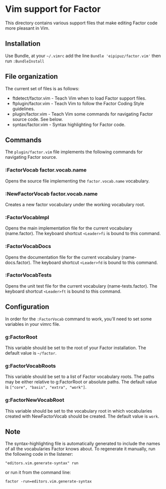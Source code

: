 Vim support for Factor
======================

This directory contains various support files that make editing Factor code
more pleasant in Vim.

## Installation

Use Bundle, at your `~/.vimrc` add the line `Bundle 'eipipuz/factor.vim'` then
run `:BundleInstall`

## File organization

The current set of files is as follows:

* ftdetect/factor.vim - Teach Vim when to load Factor support files.
* ftplugin/factor.vim - Teach Vim to follow the Factor Coding Style guidelines.
* plugin/factor.vim - Teach Vim some commands for navigating Factor source code. See below.
* syntax/factor.vim - Syntax highlighting for Factor code.

## Commands

The `plugin/factor.vim` file implements the following commands for navigating Factor source.

### :FactorVocab factor.vocab.name

Opens the source file implementing the `factor.vocab.name` vocabulary.

### :NewFactorVocab factor.vocab.name

Creates a new factor vocabulary under the working vocabulary root.

### :FactorVocabImpl

Opens the main implementation file for the current vocabulary
(name.factor).  The keyboard shortcut `<Leader>fi` is bound to this command.

### :FactorVocabDocs

Opens the documentation file for the current vocabulary
(name-docs.factor).  The keyboard shortcut `<Leader>fd` is bound to this command.

### :FactorVocabTests

Opens the unit test file for the current vocabulary
(name-tests.factor).  The keyboard shortcut `<Leader>ft` is bound to this command.

## Configuration

In order for the `:FactorVocab` command to work, you'll need to set some variables in your vimrc file.

### g:FactorRoot

This variable should be set to the root of your Factor
installation. The default value is `~/factor`.

### g:FactorVocabRoots

This variable should be set to a list of Factor vocabulary roots.
The paths may be either relative to g:FactorRoot or absolute paths.
The default value is `["core", "basis", "extra", "work"]`.

### g:FactorNewVocabRoot

This variable should be set to the vocabulary root in which
vocabularies created with NewFactorVocab should be created.
The default value is `work`.

## Note

The syntax-highlighting file is automatically generated to include the
names of all the vocabularies Factor knows about. To regenerate it manually,
run the following code in the listener:

    "editors.vim.generate-syntax" run

or run it from the command line:

    factor -run=editors.vim.generate-syntax
